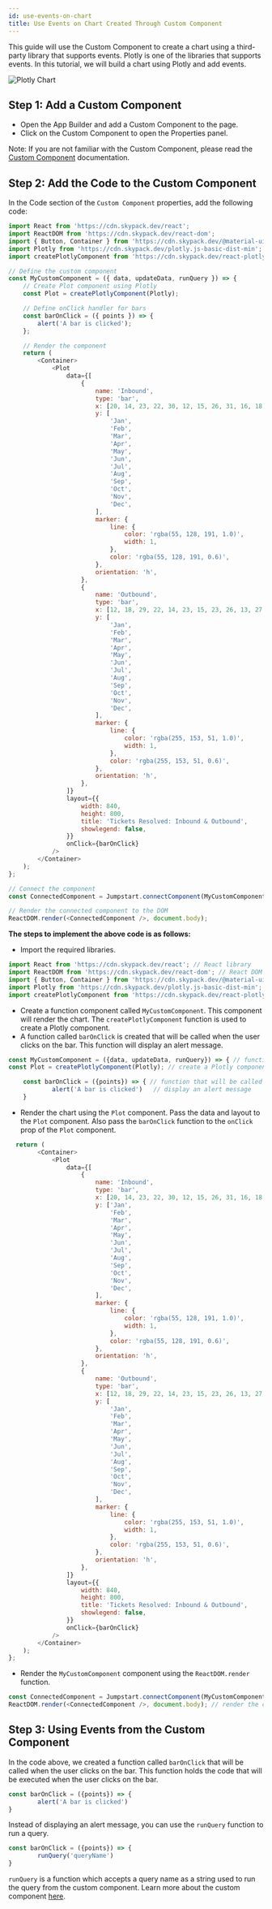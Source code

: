 ```yaml
---
id: use-events-on-chart
title: Use Events on Chart Created Through Custom Component
---
```

<div style={{paddingBottom:'24px'}}>

This guide will use the Custom Component to create a chart using a third-party library that supports events. Plotly is one of the libraries that supports events. In this tutorial, we will build a chart using Plotly and add events.

<div style={{textAlign: 'center'}}>
    <img style={{ marginBottom:'15px', border:'0'}} className="screenshot-full" src="/img/how-to/events-chart/plotly-chart-v2.png" alt="Plotly Chart" />
</div>

</div>

<div style={{paddingTop:'24px', paddingBottom:'24px'}}>

## Step 1: Add a Custom Component

- Open the App Builder and add a Custom Component to the page. 
- Click on the Custom Component to open the Properties panel.

Note: If you are not familiar with the Custom Component, please read the [Custom Component](/docs/widgets/custom-component/) documentation.

</div>

<div style={{paddingTop:'24px', paddingBottom:'24px'}}>

## Step 2: Add the Code to the Custom Component

In the Code section of the `Custom Component` properties, add the following code:

```js
import React from 'https://cdn.skypack.dev/react';
import ReactDOM from 'https://cdn.skypack.dev/react-dom';
import { Button, Container } from 'https://cdn.skypack.dev/@material-ui/core';
import Plotly from 'https://cdn.skypack.dev/plotly.js-basic-dist-min';
import createPlotlyComponent from 'https://cdn.skypack.dev/react-plotly.js/factory';

// Define the custom component
const MyCustomComponent = ({ data, updateData, runQuery }) => {
    // Create Plot component using Plotly
    const Plot = createPlotlyComponent(Plotly);

    // Define onClick handler for bars
    const barOnClick = ({ points }) => {
        alert('A bar is clicked');
    };

    // Render the component
    return (
        <Container>
            <Plot
                data={[
                    {
                        name: 'Inbound',
                        type: 'bar',
                        x: [20, 14, 23, 22, 30, 12, 15, 26, 31, 16, 18, 29],
                        y: [
                            'Jan',
                            'Feb',
                            'Mar',
                            'Apr',
                            'May',
                            'Jun',
                            'Jul',
                            'Aug',
                            'Sep',
                            'Oct',
                            'Nov',
                            'Dec',
                        ],
                        marker: {
                            line: {
                                color: 'rgba(55, 128, 191, 1.0)',
                                width: 1,
                            },
                            color: 'rgba(55, 128, 191, 0.6)',
                        },
                        orientation: 'h',
                    },
                    {
                        name: 'Outbound',
                        type: 'bar',
                        x: [12, 18, 29, 22, 14, 23, 15, 23, 26, 13, 27, 12],
                        y: [
                            'Jan',
                            'Feb',
                            'Mar',
                            'Apr',
                            'May',
                            'Jun',
                            'Jul',
                            'Aug',
                            'Sep',
                            'Oct',
                            'Nov',
                            'Dec',
                        ],
                        marker: {
                            line: {
                                color: 'rgba(255, 153, 51, 1.0)',
                                width: 1,
                            },
                            color: 'rgba(255, 153, 51, 0.6)',
                        },
                        orientation: 'h',
                    },
                ]}
                layout={{
                    width: 840,
                    height: 800,
                    title: 'Tickets Resolved: Inbound & Outbound',
                    showlegend: false,
                }}
                onClick={barOnClick}
            />
        </Container>
    );
};

// Connect the component
const ConnectedComponent = Jumpstart.connectComponent(MyCustomComponent);

// Render the connected component to the DOM
ReactDOM.render(<ConnectedComponent />, document.body);
```

**The steps to implement the above code is as follows:**

- Import the required libraries. 

```js
import React from 'https://cdn.skypack.dev/react'; // React library
import ReactDOM from 'https://cdn.skypack.dev/react-dom'; // React DOM library
import { Button, Container } from 'https://cdn.skypack.dev/@material-ui/core'; // Material UI library
import Plotly from 'https://cdn.skypack.dev/plotly.js-basic-dist-min'; // Plotly library
import createPlotlyComponent from 'https://cdn.skypack.dev/react-plotly.js/factory'; // Plotly React library
```


- Create a function component called `MyCustomComponent`. This component will render the chart. The `createPlotlyComponent` function is used to create a Plotly component. 
- A function called `barOnClick` is created that will be called when the user clicks on the bar. This function will display an alert message. 

```js
const MyCustomComponent = ({data, updateData, runQuery}) => { // function component
const Plot = createPlotlyComponent(Plotly); // create a Plotly component

    const barOnClick = ({points}) => { // function that will be called when the user clicks on the bar
            alert('A bar is clicked')   // display an alert message
    }
```

- Render the chart using the `Plot` component. Pass the data and layout to the `Plot` component. Also pass the `barOnClick` function to the `onClick` prop of the `Plot` component. 

```js
  return (
        <Container>
            <Plot
                data={[
                    {
                        name: 'Inbound',
                        type: 'bar',
                        x: [20, 14, 23, 22, 30, 12, 15, 26, 31, 16, 18, 29],
                        y: ['Jan', 
                            'Feb',
                            'Mar',
                            'Apr',
                            'May',
                            'Jun',
                            'Jul',
                            'Aug',
                            'Sep',
                            'Oct',
                            'Nov',
                            'Dec',
                        ],
                        marker: {
                            line: {
                                color: 'rgba(55, 128, 191, 1.0)',
                                width: 1,
                            },
                            color: 'rgba(55, 128, 191, 0.6)',
                        },
                        orientation: 'h',
                    },
                    {
                        name: 'Outbound',
                        type: 'bar',
                        x: [12, 18, 29, 22, 14, 23, 15, 23, 26, 13, 27, 12],
                        y: [
                            'Jan',
                            'Feb',
                            'Mar',
                            'Apr',
                            'May',
                            'Jun',
                            'Jul',
                            'Aug',
                            'Sep',
                            'Oct',
                            'Nov',
                            'Dec',
                        ],
                        marker: {
                            line: {
                                color: 'rgba(255, 153, 51, 1.0)',
                                width: 1,
                            },
                            color: 'rgba(255, 153, 51, 0.6)',
                        },
                        orientation: 'h',
                    },
                ]}
                layout={{
                    width: 840,
                    height: 800,
                    title: 'Tickets Resolved: Inbound & Outbound',
                    showlegend: false,
                }}
                onClick={barOnClick}
            />
        </Container>
    );
};
```

- Render the `MyCustomComponent` component using the `ReactDOM.render` function.

```js
const ConnectedComponent = Jumpstart.connectComponent(MyCustomComponent); // connect the component to the Jumpstart store
ReactDOM.render(<ConnectedComponent />, document.body); // render the component
```

</div>

<div style={{paddingTop:'24px', paddingBottom:'24px'}}>

## Step 3: Using Events from the Custom Component

In the code above, we created a function called `barOnClick` that will be called when the user clicks on the bar. This function holds the code that will be executed when the user clicks on the bar. 

```js
const barOnClick = ({points}) => {
        alert('A bar is clicked')
}
```

Instead of displaying an alert message, you can use the `runQuery` function to run a query. 

```js
const barOnClick = ({points}) => {
        runQuery('queryName')
}
```

`runQuery` is a function which accepts a query name as a string used to run the query from the custom component. Learn more about the custom component [here](/docs/widgets/custom-component/).

</div>